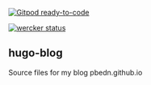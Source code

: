 [![Gitpod ready-to-code](https://img.shields.io/badge/Gitpod-ready--to--code-blue?logo=gitpod)](https://gitpod.io/#https://github.com/pbedn/hugo-blog)

[![wercker status](https://app.wercker.com/status/4a1a2ede9e7e1031a42f00c45490049e/s/master "wercker status")](https://app.wercker.com/project/byKey/4a1a2ede9e7e1031a42f00c45490049e)

## hugo-blog

Source files for my blog pbedn.github.io
